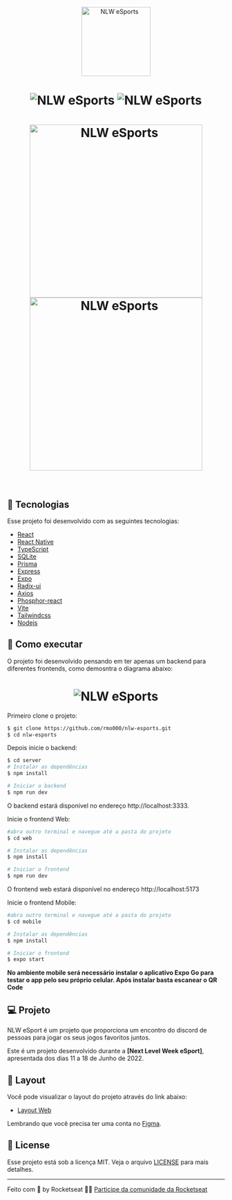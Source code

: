 <p align="center">
  <img alt="NLW eSports" src=".github/logo-nlw-esports.svg" width="160px">
</p>

<h1 align="center">
    <img alt="NLW eSports" src=".github/Web.png" />
    <img alt="NLW eSports" src=".github/modal.png" />
</h1>

<h1 align="center">
    <img alt="NLW eSports" width="400" src=".github/mobile3.jpg" />
    <img alt="NLW eSports" width="400" src=".github/mobile2.jpg" />
</h1>

<br>

## 🧪 Tecnologias

Esse projeto foi desenvolvido com as seguintes tecnologias:

- [React](https://reactjs.org)
- [React Native](https://reactnative.dev/)
- [TypeScript](https://www.typescriptlang.org/)
- [SQLite](https://www.sqlite.org/index.html)
- [Prisma](https://www.prisma.io/)
- [Express](https://expressjs.com/pt-br/)
- [Expo](https://expo.dev/)
- [Radix-ui](https://www.radix-ui.com/)
- [Axios](https://axios-http.com/ptbr/docs/intro)
- [Phosphor-react](https://phosphoricons.com/)
- [Vite](https://vitejs.dev/)
- [Tailwindcss](https://tailwindcss.com/)
- [Nodejs](https://nodejs.org/en/)

## 🚀 Como executar

O projeto foi desenvolvido pensando em ter apenas um backend para diferentes frontends, como demosntra o diagrama abaixo:

<h1 align="center">
  <img alt="NLW eSports" src=".github/fluxo.png">
</h1>

Primeiro clone o projeto:

```bash
$ git clone https://github.com/rmo000/nlw-esports.git
$ cd nlw-esports
```

Depois inicie o backend:
```bash
$ cd server
# Instalar as dependências
$ npm install

# Iniciar o backend
$ npm run dev
```
O backend estará disponível no endereço http://localhost:3333.

Inicie o frontend Web:

```bash
#abra outro terminal e navegue até a pasta do projeto
$ cd web

# Instalar as dependências
$ npm install

# Iniciar o frontend
$ npm run dev
```
O frontend web estará disponível no endereço http://localhost:5173

Inicie o frontend Mobile:

```bash
#abra outro terminal e navegue até a pasta do projeto
$ cd mobile

# Instalar as dependências
$ npm install

# Iniciar o frontend
$ expo start
```
**No ambiente mobile será necessário instalar o aplicativo Expo Go para testar o app pelo seu próprio celular. 
Após instalar basta escanear o QR Code**

## 💻 Projeto

NLW eSport é um projeto que proporciona um encontro do discord de pessoas para jogar os seus jogos favoritos juntos. 

Este é um projeto desenvolvido durante a **[Next Level Week eSport]**, apresentada dos dias 11 a 18 de Junho de 2022.


## 🔖 Layout

Você pode visualizar o layout do projeto através do link abaixo:

- [Layout Web](https://www.figma.com/community/file/1150897317533332617) 

Lembrando que você precisa ter uma conta no [Figma](http://figma.com/).

## 📝 License

Esse projeto está sob a licença MIT. Veja o arquivo [LICENSE](LICENSE.md) para mais detalhes.

---

Feito com 💜 by Rocketseat 👋🏻 [Participe da comunidade da Rocketseat](https://discord.gg/gKUVrzrPrU)
